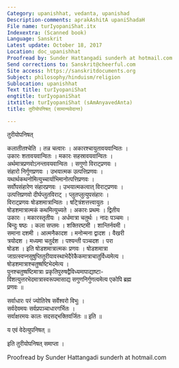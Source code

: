 ```yaml
---
Category: upanishhat, vedanta, upanishad
Description-comments: aprakAshitA upaniShadaH
File name: turIyopaniShat.itx
Indexextra: (Scanned book)
Language: Sanskrit
Latest update: October 18, 2017
Location: doc_upanishhat
Proofread by: Sunder Hattangadi sunderh at hotmail.com
Send corrections to: Sanskrit@cheerful.com
Site access: https://sanskritdocuments.org
Subject: philosophy/hinduism/religion
Sublocation: upanishhat
Text title: turIyopaniShat
engtitle: turIyopaniShat
itxtitle: turIyopaniShat (sAmAnyavedAnta)
title: तुरीयोपनिषत् (सामान्यवेदान्त)

---
```

  
 तुरीयोपनिषत्   
  
कलातीतश्चेति । तन्न चत्वारः । अकारश्चायुतावयवान्वितः ।  
उकारः शतावयवान्वितः । मकारः सहस्रावयवान्वितः ।  
अर्थमात्रप्रणवोऽनन्तावयवान्वितः । सगुणो विराट्प्रणवः ।  
संहारो निर्गुणप्रणवः । उभयात्मक उत्पत्तिप्रणवः ।  
यथार्थकथनोमित्युच्चार्याभिमानोत्पत्तिप्रणवः ।  
सर्वोपसंहारेण संहारप्रणवः । उभयात्मकत्वात् विराट्प्रणवः ।  
उत्पत्तिप्रणवो दीर्घप्लुतविराट् । प्लुतप्लुत्युपसंहारः ।  
विराट्प्रणवः षोडशमात्रान्वितः । षट्त्रिंशत्तत्त्वायुतः ।  
षोडशमात्रात्मकं कथमित्युच्यते । अकारः प्रथमः । द्वितीय  
उकारः । मकारस्तृतीयः । अर्धमात्रा चतुर्थः । नादः पञ्चमः ।  
बिन्दुः षष्ठः । कला सप्तमः । शक्तिरष्टमी । शान्तिर्नवमी ।  
समाना दशमी । आत्मनैकादश । मनोन्मना द्वादश । वैखरी  
त्रयोदश । मध्यमा चतुर्दश । पश्यन्ती पञ्चदश । परा  
षोडश । इति षोडशमात्रात्मकः प्रणवः । षोडशमात्रा  
जाग्रत्स्वप्नसुषुप्तितुरीयावस्थाभेदैरेकैकमात्राचातुर्विध्यमेत्य ।  
षोडशमात्राश्चतुष्षष्टिभेदमेत्य ।  
पुनश्चतुष्षष्टिमात्राः प्रकृतिपुरुषद्वैविध्यमापाद्याष्टा-  
विंशत्युत्तरभेदमात्रास्वरूपमासाद्य सगुणनिर्गुणत्वमेत्य एकोपि ब्रह्म  
प्रणवः ॥  
  
सर्वाधारः परं ज्योतिरेष सर्वेश्वरो विभुः ।  
सर्वदेवमयः सर्वप्रपञ्चाधारगर्भितः ।  
सर्वाक्षरमयः कालः सदसद्भक्तिवर्जितः ॥ इति ॥  
  
य एवं वेदेत्युपनिषत् ॥  
  
इति तुरीयोपनिषत् समाप्ता ।  
  
Proofread by Sunder Hattangadi sunderh at hotmail.com  
  
